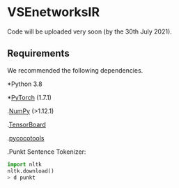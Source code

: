# VSEnetworksIR
Code will be uploaded very soon (by the 30th July 2021).

## Requirements
We recommended the following dependencies.

*Python 3.8

*[PyTorch](https://pytorch.org/) (1.7.1)

.[NumPy](https://numpy.org/) (>1.12.1)

.[TensorBoard](https://github.com/TeamHG-Memex/tensorboard_logger) 

.[pycocotools](https://github.com/cocodataset/cocoapi) 

.Punkt Sentence Tokenizer:

``` python
import nltk
nltk.download()
> d punkt
``` 
